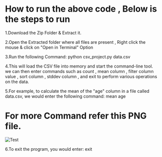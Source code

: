 # How to run the above code , Below is the steps to run
1.Download the Zip Folder & Extract it.

2.Open the Extracted folder where all files are present , Right click the mouse & click on "Open in Terminal" Option

3.Run the following Command:      python csv_project.py data.csv

4.This will load the CSV file into memory and start the command-line tool. we can then enter commands such as count , mean column , filter column value , sort column , stddev column , and exit to perform various operations on the data.

5.For example, to calculate the mean of the "age" column in a file called data.csv, we would enter the following command:     mean age

# For more Command refer this PNG file.

![Test](https://user-images.githubusercontent.com/84240276/226182756-2e97471b-9d3f-48de-87e2-8067347408ee.png)

6.To exit the program, you would enter:     exit
